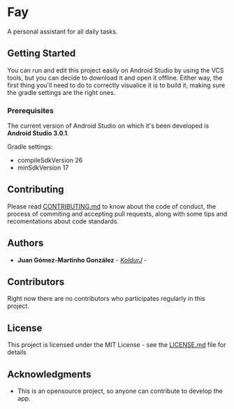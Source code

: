 # Fay

A personal assistant for all daily tasks.


## Getting Started

You can run and edit this project easily on Android Studio by using the VCS tools, but you can decide to download it and open it offline.
Either way, the first thing you'll need to do to correctly visualice it is to build it, making sure the gradle settings are the right ones.


### Prerequisites

The current version of Android Studio on which it's been developed is **Android Studio 3.0.1**.

Gradle settings:
* compileSdkVersion 26
* minSdkVersion 17

## Contributing

Please read [CONTRIBUTING.md](https://gist.github.com/PurpleBooth/b24679402957c63ec426) to know about the code of conduct, the process of commiting and accepting pull requests, along with some tips and recomentations about code standards.

## Authors

* **Juan Gómez-Martinho González** - *[KoldurJ](https://github.com/KoldurJ)* - 

## Contributors

Right now there are no contributors who participates regularly in this project.

## License

This project is licensed under the MIT License - see the [LICENSE.md](LICENSE) file for details

## Acknowledgments

* This is an opensource project, so anyone can contribute to develop the app.
